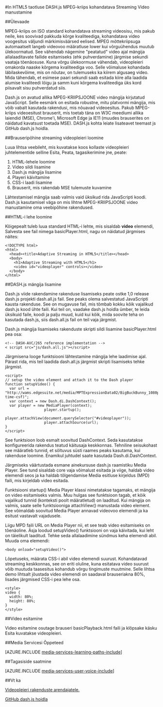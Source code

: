<properties 
    pageTitle="MPEG-kriips kohandatava Streaming Video manustamine in HTML5 taotluse DASH.js | Microsoft Azure'i" 
    description="See teema näitab, kuidas MPEG-KRIIPSJOONE kohandatava Streaming Video manustamine in HTML5 taotluse DASH.js." 
    authors="Juliako" 
    manager="erikre" 
    editor="" 
    services="media-services" 
    documentationCenter=""/>

<tags 
    ms.service="media-services" 
    ms.workload="media" 
    ms.tgt_pltfrm="na" 
    ms.devlang="na" 
    ms.topic="article" 
    ms.date="09/26/2016" 
    ms.author="juliako"/>


#<a name="embedding-a-mpeg-dash-adaptive-streaming-video-in-an-html5-application-with-dashjs"></a>In HTML5 taotluse DASH.js MPEG-kriips kohandatava Streaming Video manustamine

##<a name="overview"></a>Ülevaade

MPEG-kriips on ISO standard kohandatava streaming videosisu, mis pakub neile, kes soovivad pakkuda kõrge kvaliteediga, kohandatava video voogesitus väljundi märkimisväärsed eelised. MPEG mõttekriipsuga automaatselt langeb videovoo määratluse lower kui võrguühendus muutub ülekoormatud. See vähendab nägemine "peatatud" video ajal mängija allalaaditavate failide esitamiseks (ehk puhverdamine) järgmise sekundi vaataja tõenäosuse. Kuna võrgu ülekoormuse vähendab, videopleieri omakorda naaske kõrgema kvaliteediga voo. Selle võimaluse kohandada läbilaskevõime, mis on nõutav, on tulemuseks ka kiirem algusaeg video. Mida tähendab, et esimese paari sekundi saab esitada kiire alla laadida alumise kvaliteedi lõigu ja samm kuni kõrgema kvaliteediga üks kord piisavalt sisu puhverdatud siis.

Dash.js on avatud allika MPEG-KRIIPSJOONE video mängija kirjutatud JavaScript. Selle eesmärk on esitada robustne, mitu platvormi mängija, mis võib vabalt kasutada rakendusi, mis nõuavad videoesitus. Pakub MPEG-kriips videoesitust brauserit, mis toetab täna on W3C meediumi allika laiendid (MSE), Chrome'i, Microsoft Edge ja IE11 (muudes brauserites on näidatud kavatsust toetada MSE). DASH.js kohta leiate lisateavet teemast js GitHub dash.js hoidla.


##<a name="creating-a-browser-based-streaming-video-player"></a>Brauseripõhine streaming videopleieri loomine

Luua lihtsa veebileht, mis kuvatakse koos kollaste videopleieri juhtelementide selline Esita, Peata, tagasikerimine jne, peate:

1. HTML-lehele loomine
1. Video sildi lisamine
1. Dash.js mängija lisamine
1. Playeri käivitamine
1. CSS-i laadi lisamine
1. Brauserit, mis rakendab MSE tulemuste kuvamine

Lähtestamisel mängija saab valmis vaid üksikud rida JavaScripti koodi. Dash.js kasutamisel väga on mis lihtne MPEG-KRIIPSJOONE video manustamine oma veebipõhine rakendused.

##<a name="creating-the-html-page"></a>HTML-i lehe loomine

Kõigepealt tuleb luua standard HTML-i lehte, mis sisaldab **video** elemendi, Salvesta see fail nimega basicPlayer.html, nagu on näidatud järgmises näites:

    <!DOCTYPE html>
    <html>
      <head><title>Adaptive Streaming in HTML5</title></head>
      <body>
        <h1>Adaptive Streaming with HTML5</h1>
        <video id="videoplayer" controls></video>
      </body>
    </html>

##<a name="adding-the-dashjs-player"></a>DASH.js mängija lisamine

Dash.js viide rakendamine rakenduse lisamiseks peate ostke 1,0 release dash.js projekti dash.all.js fail. See peaks olema salvestatud JavaScripti kausta rakenduse. See on mugavuse fail, mis tõmbab kokku kõik vajalikud dash.js kood ühte faili. Kui teil on, vaadake dash.js hoidla ümber, te leida üksikuid faile, koodi ja palju muud, kuid kui kõik, mida soovite teha on kasutada dash.js, siis dash.all.js fail on teil vaja järgmist.

Dash.js mängija lisamiseks rakenduste skripti sildi lisamine basicPlayer.html pea osa:

    <!-- DASH-AVC/265 reference implementation -->
    < script src="js/dash.all.js"></script>


Järgmisena looge funktsiooni lähtestamine mängija lehe laadimise ajal. Pärast rida, mis teil laadida dash.all.js järgmist skripti lisamiseks tehke järgmist.

    <script>
    // setup the video element and attach it to the Dash player
    function setupVideo() {
      var url = "http://wams.edgesuite.net/media/MPTExpressionData02/BigBuckBunny_1080p24_IYUV_2ch.ism/manifest(format=mpd-time-csf)";
      var context = new Dash.di.DashContext();
      var player = new MediaPlayer(context);
                      player.startup();
                      player.attachView(document.querySelector("#videoplayer"));
                      player.attachSource(url);
    }
    </script>

See funktsioon loob esmalt soovitud DashContext. Seda kasutatakse konfigureerida rakendus teatud käitusaja keskkonnas. Tehniline seisukohast see määratleb tunnid, et sõltuvus süsti raames peaks kasutama, kui rakenduse loomine. Enamikul juhtudel saate kasutada Dash.di.DashContext.

Järgmiseks väärtustada esmane ainekursuse dash.js raamistiku Media Player. See tund sisaldab core vaja võimalust esitada ja viige, haldab video elemendi seos ja ka haldab tõlgendamise Media esitluse kirjeldus (MPD) faili, mis kirjeldab video esitada.

Funktsiooni startup() Media Player klassi nimetatakse tagamaks, et mängija on video esitamiseks valmis. Muu hulgas see funktsioon tagab, et kõik vajalikud tunnid (konteksti poolt määratletud) on laaditud. Kui mängija on valmis, saate selle funktsiooniga attachView() manustada video element. See võimaldab soovitud Media Player annavad videovoo elemendi ja ka esitust vastavalt vajadusele.

Liigu MPD faili URL on Media Player nii, et see teab video esitamiseks on tõenäoline. Äsja loodud setupVideo() funktsiooni on vaja käivitada, kui leht on täielikult laaditud. Tehke seda allalaadimine sündmus keha elemendi abil. Muuda oma <body> elemendi:

    <body onload="setupVideo()">

Lõpetuseks, määrata CSS-i abil video elemendi suurust. Kohandatavad streaming keskkonnas, see on eriti oluline, kuna esitatava video suurust võib muutuda taasesitus kohandub võrgu tingimuste muutmine. Selle lihtsa demo lihtsalt jõustada video elemendi on saadaval brauseriakna 80%, lisades järgmised CSS-i pea lehe osa.
    
    <style>
    video {
      width: 80%;
      height: 80%;
    }
    </style>

##<a name="playing-a-video"></a>Video esitamine

Video esitamine osutage brauseri basicPlayback.html faili ja klõpsake käsku Esita kuvatakse videopleieri.


##<a name="media-services-learning-paths"></a>Media Servicesi Õppeteed

[AZURE.INCLUDE [media-services-learning-paths-include](../../includes/media-services-learning-paths-include.md)]

##<a name="provide-feedback"></a>Tagasiside saatmine

[AZURE.INCLUDE [media-services-user-voice-include](../../includes/media-services-user-voice-include.md)]

##<a name="see-also"></a>Vt ka

[Videopleieri rakenduste arendajatele.](media-services-develop-video-players.md)

[GitHub dash.js hoidla](https://github.com/Dash-Industry-Forum/dash.js) 
